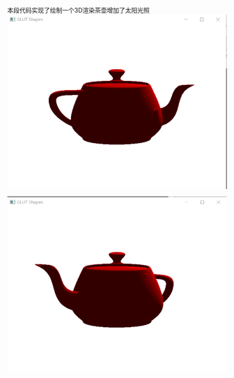 本段代码实现了绘制一个3D渲染茶壶增加了太阳光照
![image](https://github.com/kiritoazk/Computer_Graphics/blob/main/%E8%89%BE%E7%A5%96%E5%BA%B7_202011050311/img/capture_20220608184853769.bmp)

![image](https://github.com/kiritoazk/Computer_Graphics/blob/main/%E8%89%BE%E7%A5%96%E5%BA%B7_202011050311/img/capture_20220612171700545.bmp)
